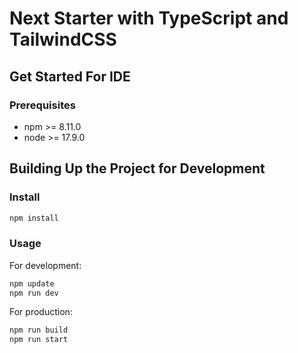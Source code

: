 # Next Starter with TypeScript and TailwindCSS

## Get Started For IDE

### Prerequisites

- npm >= 8.11.0
- node >= 17.9.0

## Building Up the Project for Development

### Install

```sh
npm install
```

### Usage

For development:

```sh
npm update
npm run dev
```

For production:

```sh
npm run build
npm run start
```
